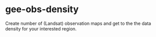 # gee-obs-density
Create number of (Landsat) observation maps and get to the the data density for your interested region.
